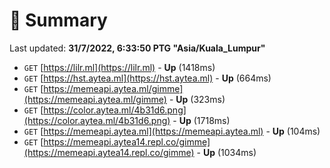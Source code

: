 # 📖 Summary
Last updated: **31/7/2022, 6:33:50 PTG "Asia/Kuala_Lumpur"**

- `GET` [https://lilr.ml](https://lilr.ml) - **Up** (1418ms)
- `GET` [https://hst.aytea.ml](https://hst.aytea.ml) - **Up** (664ms)
- `GET` [https://memeapi.aytea.ml/gimme](https://memeapi.aytea.ml/gimme) - **Up** (323ms)
- `GET` [https://color.aytea.ml/4b31d6.png](https://color.aytea.ml/4b31d6.png) - **Up** (1718ms)
- `GET` [https://memeapi.aytea.ml](https://memeapi.aytea.ml) - **Up** (104ms)
- `GET` [https://memeapi.aytea14.repl.co/gimme](https://memeapi.aytea14.repl.co/gimme) - **Up** (1034ms)
